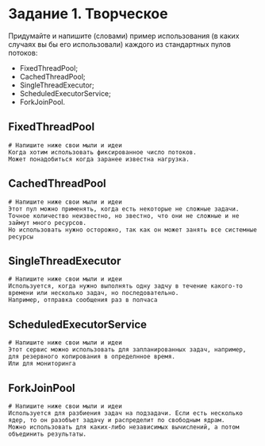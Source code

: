 # Задание 1. Творческое

Придумайте и напишите (словами) пример использования (в каких случаях вы бы его использовали) каждого из стандартных пулов потоков:

* FixedThreadPool;
* CachedThreadPool;
* SingleThreadExecutor;
* ScheduledExecutorService;
* ForkJoinPool.

## FixedThreadPool

```text
# Напишите ниже свои мыли и идеи
Когда хотим использовать фиксированное число потоков.
Может понадобиться когда заранее известна нагрузка.

```

## CachedThreadPool

```text
# Напишите ниже свои мыли и идеи
Этот пул можно применять, когда есть некоторые не сложные задачи. 
Точное количество неизвестно, но звестно, что они не сложные и не займут много ресурсов.
Но использовать нужно осторожно, так как он может занять все системные ресурсы

```

## SingleThreadExecutor

```text
# Напишите ниже свои мыли и идеи
Используется, когда нужно выполнять одну задчу в течение какого-то времени или несколько задач, но последовательно.
Например, отправка сообщения раз в полчаса 

```

## ScheduledExecutorService

```text
# Напишите ниже свои мыли и идеи
Этот сервис можно использовать для запланированных задач, например, для резервного копирования в определнное время.
Или для мониторинга
```

## ForkJoinPool

```text
# Напишите ниже свои мыли и идеи
Используется для разбиения задач на подзадачи. Если есть несколько ядер, то он разобъет задачу и распределит по свободным ядрам.
Можно использовать для каких-либо независимых вычислений, а потом объединить результаты.  
```

